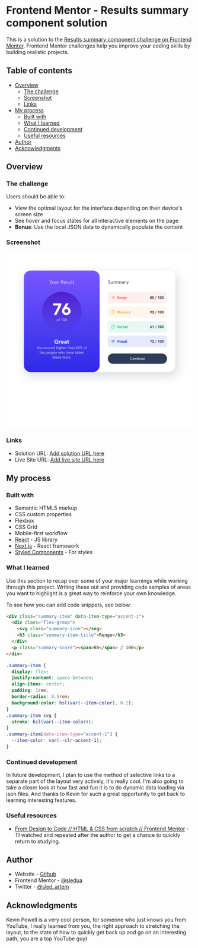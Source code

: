 # Frontend Mentor - Results summary component solution

This is a solution to the [Results summary component challenge on Frontend Mentor](https://www.frontendmentor.io/challenges/results-summary-component-CE_K6s0maV). Frontend Mentor challenges help you improve your coding skills by building realistic projects.

## Table of contents

- [Overview](#overview)
  - [The challenge](#the-challenge)
  - [Screenshot](#screenshot)
  - [Links](#links)
- [My process](#my-process)
  - [Built with](#built-with)
  - [What I learned](#what-i-learned)
  - [Continued development](#continued-development)
  - [Useful resources](#useful-resources)
- [Author](#author)
- [Acknowledgments](#acknowledgments)


## Overview

### The challenge

Users should be able to:

- View the optimal layout for the interface depending on their device's screen size
- See hover and focus states for all interactive elements on the page
- **Bonus**: Use the local JSON data to dynamically populate the content

### Screenshot

![](./summary_.png)


### Links

- Solution URL: [Add solution URL here](https://github.com/sledua/results-summary-component-main)
- Live Site URL: [Add live site URL here](https://main--chimerical-llama-ff8d34.netlify.app/)

## My process

### Built with

- Semantic HTML5 markup
- CSS custom properties
- Flexbox
- CSS Grid
- Mobile-first workflow
- [React](https://reactjs.org/) - JS library
- [Next.js](https://nextjs.org/) - React framework
- [Styled Components](https://styled-components.com/) - For styles


### What I learned

Use this section to recap over some of your major learnings while working through this project. Writing these out and providing code samples of areas you want to highlight is a great way to reinforce your own knowledge.

To see how you can add code snippets, see below:

```html
<div class="summary-item" data-item-type="accent-1">
  <div class="flex-group">
    <svg class="summary-icon"></svg>
    <h3 class="summary-item-title">Renge</h3>
  </div>
  <p class="summary-score"><span>80</span> / 100</p>
</div>
```

```css
.summary-item {
  display: flex;
  justify-content: space-between;
  align-items: center;
  padding: 1rem;
  border-radius: 0.5rem;
  background-color: hsl(var(--item-color), 0.1);
}
.summary-item svg {
  stroke: hsl(var(--item-color));
}
.summary-item[data-item-type="accent-1"] {
  --item-color: var(--clr-accent-1);
}
```

### Continued development

In future development, I plan to use the method of selective links to a separate part of the layout very actively, it's really cool. I'm also going to take a closer look at how fast and fun it is to do dynamic data loading via json files. And thanks to Kevin for such a great opportunity to get back to learning interesting features.

### Useful resources

- [From Design to Code // HTML & CSS from scratch // Frontend Mentor](https://www.youtube.com/watch?v=KqFAs5d3Yl8&t=1813s&ab_channel=KevinPowell) - TI watched and repeated after the author to get a chance to quickly return to studying.

## Author

- Website - [Github](https://github.com/sledua)
- Frontend Mentor - [@sledua](https://www.frontendmentor.io/profile/sledua)
- Twitter - [@sled_artem](https://twitter.com/sled_artem)

## Acknowledgments

Kevin Powell is a very cool person, for someone who just knows you from YouTube, I really learned from you, the right approach to stretching the layout, to the state of how to quickly get back up and go on an interesting path, you are a top YouTube guy)
